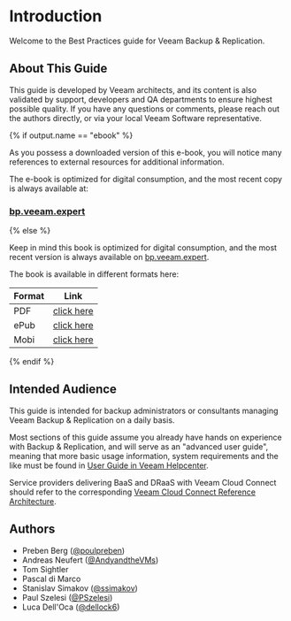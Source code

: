 # Introduction

Welcome to the Best Practices guide for Veeam Backup & Replication.

## About This Guide

This guide is developed by Veeam architects, and its content is also validated
by support, developers and QA departments to ensure highest possible quality. If
you have any questions or comments, please reach out the authors directly, or
via your local Veeam Software representative.

{% if output.name == "ebook" %}

As you possess a downloaded version of this e-book, you will notice many references
to external resources for additional information.

The e-book is optimized for
digital consumption, and the most recent copy is always available at:
### [bp.veeam.expert](http://bp.veeam.expert)

{% else %}

Keep in mind this book is optimized for digital consumption, and the most recent version is always
available on [bp.veeam.expert](http://bp.veeam.expert).

The book is available in different formats here:


| Format | Link |
| -------|------|
| PDF    | [click here](https://www.gitbook.com/download/pdf/book/poulpreben/veeam-backup-replication-best-practices) |
| ePub   | [click here](https://www.gitbook.com/download/epub/book/poulpreben/veeam-backup-replication-best-practices) | 
| Mobi   | [click here](https://www.gitbook.com/download/mobi/book/poulpreben/veeam-backup-replication-best-practices) |


{% endif %}


## Intended Audience

This guide is intended for backup administrators or consultants managing Veeam
Backup & Replication on a daily basis.

Most sections of this guide assume you already have hands on experience with
Backup & Replication, and will serve as an "advanced user guide", meaning
that more basic usage information, system requirements and the like must be
found in [User Guide in Veeam Helpcenter](https://helpcenter.veeam.com/backup/vsphere).

Service providers delivering BaaS and DRaaS with Veeam Cloud Connect should
refer to the corresponding
[Veeam Cloud Connect Reference Architecture](https://www.veeam.com/wp-cloud-connect-reference-architecture-veeam-backup-replication-v8.html).

## Authors

* Preben Berg ([@poulpreben](https://twitter.com/poulpreben))
* Andreas Neufert ([@AndyandtheVMs](https://twitter.com/AndyandtheVMs))
* Tom Sightler
* Pascal di Marco
* Stanislav Simakov ([@ssimakov](https://twitter.com/AndyandtheVMs))
* Paul Szelesi ([@PSzelesi](https://twitter.com/PSzelesi))
* Luca Dell'Oca ([@dellock6](https://twitter.com/dellock6))
